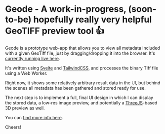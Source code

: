 # Geode - A work-in-progress, (soon-to-be) hopefully really very helpful GeoTIFF preview tool 👍

Geode is a prototype web-app that allows you to view all metadata included with a given GeoTiff file, just by dragging/dropping it into the browser. It's [currently running live here](https://mattbrealey.com/geode).

It's written using [Svelte](https://svelte.dev/) and [TailwindCSS](https://tailwindcss.com/), and processes the binary Tiff file using a Web Worker.

Right now, it shows some relatively arbitrary result data in the UI, but behind the scenes all metadata has been gathered and stored ready for use.

The next step is to implement a full, final UI design in which I can display the stored data, a low-res image preview, and potentially a [ThreeJS](https://threejs.org/)-based 3D preview as well.

You can [find more info here](https://mattbrealey.com/projects/geode).

Cheers!